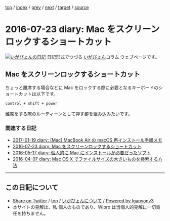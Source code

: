 [top](../index.html) 
 / [index](index.html) 
 / [prev](ig160722.html) 
 / [next](ig160724.html) 
 / [target](http://www.igapyon.jp/igapyon/diary/2016/ig160723.html) 
 / [source](https://github.com/igapyon/diary/blob/master/2016/ig160723.src.md) 

2016-07-23 diary: Mac をスクリーンロックするショートカット
=====================================================================================================
[![いがぴょんの日記](http://www.igapyon.jp/igapyon/diary/images/iga200306s.jpg "いがぴょん")](http://www.igapyon.jp/igapyon/diary/memo/memoigapyon.html) 日記形式でつづる [いがぴょん](http://www.igapyon.jp/igapyon/diary/memo/memoigapyon.html)コラム ウェブページです。

## Mac をスクリーンロックするショートカット

ちょっと離席する場合などに Mac をロックする際に必要となるキーボードのショートカットは以下です。

```sh
control + shift + power
```

離席をする際のルーティーンとして押す癖を組み込みたいです。

### 関連する日記

* [2017-01-19 diary: [Mac] MacBook Air の macOS 再インストール手順メモ](http://www.igapyon.jp/igapyon/diary/2017/ig170119.html)
* [2016-07-23 diary: Mac をスクリーンロックするショートカット](http://www.igapyon.jp/igapyon/diary/2016/ig160723.html)
* [2016-05-17 diary: 個人的に Mac にインストールが必要だったソフト](http://www.igapyon.jp/igapyon/diary/2016/ig160517.html)
* [2016-04-07 diary: Mac OS X でファイルサイズの大きいものを検索する方法](http://www.igapyon.jp/igapyon/diary/2016/ig160407.html)


----------------------------------------------------------------------------------------------------

## この日記について

* [Share on Twitter](https://twitter.com/intent/tweet?hashtags=igapyon%2Cdiary%2C%E3%81%84%E3%81%8C%E3%81%B4%E3%82%87%E3%82%93&text=Mac+%E3%82%92%E3%82%B9%E3%82%AF%E3%83%AA%E3%83%BC%E3%83%B3%E3%83%AD%E3%83%83%E3%82%AF%E3%81%99%E3%82%8B%E3%82%B7%E3%83%A7%E3%83%BC%E3%83%88%E3%82%AB%E3%83%83%E3%83%88&url=http%3A%2F%2Fwww.igapyon.jp%2Figapyon%2Fdiary%2F2016%2Fig160723.html) / [top](../index.html) / [いがぴょんについて](http://www.igapyon.jp/igapyon/diary/memo/memoigapyon.html) / [Powered by Igapyonv3](https://github.com/igapyon/igapyonv3)
* 本サイトの見解は、私 個人のものであり、Wipro は当個人的見解に一切責任を持ちません。 
